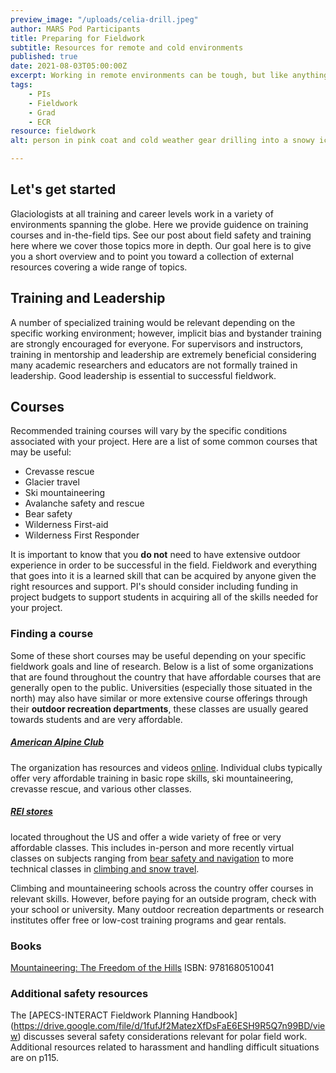 ```yaml
---
preview_image: "/uploads/celia-drill.jpeg"
author: MARS Pod Participants
title: Preparing for Fieldwork
subtitle: Resources for remote and cold environments
published: true
date: 2021-08-03T05:00:00Z
excerpt: Working in remote environments can be tough, but like anything else it is a learned skill that anyone can acquire with the right training and preparation. Here are some resources to guide you in preparing for the field. 
tags: 
    - PIs
    - Fieldwork
    - Grad
    - ECR
resource: fieldwork
alt: person in pink coat and cold weather gear drilling into a snowy ice surface with blue skies overhead.

---
```

## Let's get started
Glaciologists at all training and career levels work in a variety of environments spanning the globe. Here we provide guidence on training courses and in-the-field tips. See our post about field safety and training here where we cover those topics more in depth. Our goal here is to give you a short overview and to point you toward a collection of external resources covering a wide range of topics.


## Training and Leadership
A number of specialized training would be relevant depending on the specific working environment; however, implicit bias and bystander training are strongly encouraged for everyone. For supervisors and instructors, training in mentorship and leadership are extremely beneficial considering many academic researchers and educators are not formally trained in leadership. Good leadership is essential to successful fieldwork.

## Courses
Recommended training courses will vary by the specific conditions associated with your project. Here are a list of some common courses that may be useful:

- Crevasse rescue
- Glacier travel
- Ski mountaineering
- Avalanche safety and rescue
- Bear safety 
- Wilderness First-aid
- Wilderness First Responder

It is important to know that you **do not** need to have extensive outdoor experience in order to be successful in the field. Fieldwork and everything that goes into it is a learned skill that can be acquired by anyone given the right resources and support. PI's should consider including funding in project budgets to support students in acquiring all of the skills needed for your project.



### Finding a course  
Some of these short courses may be useful depending on your specific fieldwork goals and line of research. Below is a list of some organizations that are found throughout the country that have affordable courses that are generally open to the public. Universities (especially those situated in the north) may also have similar or more extensive course offerings through their **outdoor recreation departments**, these classes are usually geared towards students and are very affordable. 

##### [American Alpine Club](https://americanalpineclub.org/)
The organization has resources and videos [online](https://americanalpineclub.org/education). 
Individual clubs typically offer very affordable training in basic rope skills, ski mountaineering, crevasse rescue, and various other classes.  

##### [REI stores](https://www.rei.com/events)  
located throughout the US and offer a wide variety of free 
or very affordable classes. This includes in-person and more recently virtual classes on subjects ranging from [bear safety and navigation](https://www.rei.com/events/a/outdoor-skills) to more technical classes in [climbing and snow travel](https://www.rei.com/events/a/climbing).

Climbing and mountaineering schools across the country offer courses in relevant skills. However, before paying for an outside program, check with your school or university. Many outdoor recreation departments or research institutes offer free or low-cost training programs and gear rentals.

### Books
[Mountaineering: The Freedom of the Hills](https://pyramidbooks.indielite.org/book/9781680510041) ISBN: 9781680510041


### Additional safety resources
The [APECS-INTERACT Fieldwork Planning Handbook] (https://drive.google.com/file/d/1fufJf2MatezXfDsFaE6ESH9R5Q7n99BD/view) discusses several safety considerations relevant for polar field work.  Additional resources related to harassment and handling difficult situations are on p115.
